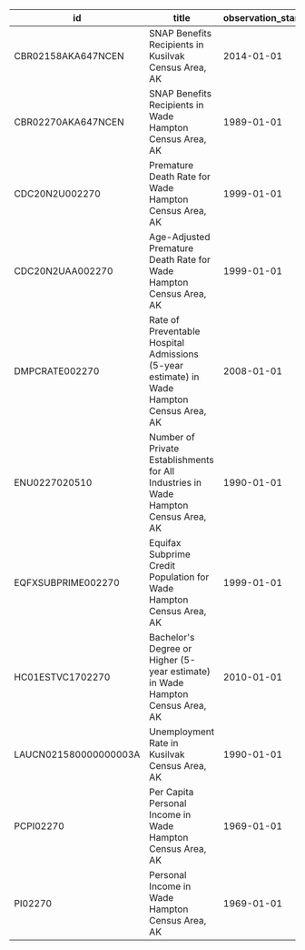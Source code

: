 | id                    | title                                                                                     | observation_start   | observation_end   |
|-----------------------|-------------------------------------------------------------------------------------------|---------------------|-------------------|
| CBR02158AKA647NCEN    | SNAP Benefits Recipients in Kusilvak Census Area, AK                                      | 2014-01-01          | 2019-01-01        |
| CBR02270AKA647NCEN    | SNAP Benefits Recipients in Wade Hampton Census Area, AK                                  | 1989-01-01          | 2013-01-01        |
| CDC20N2U002270        | Premature Death Rate for Wade Hampton Census Area, AK                                     | 1999-01-01          | 2019-01-01        |
| CDC20N2UAA002270      | Age-Adjusted Premature Death Rate for Wade Hampton Census Area, AK                        | 1999-01-01          | 2019-01-01        |
| DMPCRATE002270        | Rate of Preventable Hospital Admissions (5-year estimate) in Wade Hampton Census Area, AK | 2008-01-01          | 2015-01-01        |
| ENU0227020510         | Number of Private Establishments for All Industries in Wade Hampton Census Area, AK       | 1990-01-01          | 2015-10-01        |
| EQFXSUBPRIME002270    | Equifax Subprime Credit Population for Wade Hampton Census Area, AK                       | 1999-01-01          | 2015-10-01        |
| HC01ESTVC1702270      | Bachelor's Degree or Higher (5-year estimate) in Wade Hampton Census Area, AK             | 2010-01-01          | 2014-01-01        |
| LAUCN021580000000003A | Unemployment Rate in Kusilvak Census Area, AK                                             | 1990-01-01          | 2020-01-01        |
| PCPI02270             | Per Capita Personal Income in Wade Hampton Census Area, AK                                | 1969-01-01          | 2020-01-01        |
| PI02270               | Personal Income in Wade Hampton Census Area, AK                                           | 1969-01-01          | 2020-01-01        |
